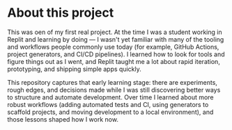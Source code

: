 # About this project

This was oen of my first real project. At the time I was a student working in Replit and learning by doing — I wasn't yet familiar with many of the tooling and workflows people commonly use today (for example, GitHub Actions, project generators, and CI/CD pipelines). I learned how to look for tools and figure things out as I went, and Replit taught me a lot about rapid iteration, prototyping, and shipping simple apps quickly.

This repository captures that early learning stage: there are experiments, rough edges, and decisions made while I was still discovering better ways to structure and automate development. Over time I learned about more robust workflows (adding automated tests and CI, using generators to scaffold projects, and moving development to a local environment), and those lessons shaped how I work now.
```
